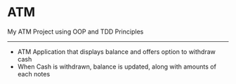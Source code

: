 # ATM
My ATM Project using OOP and TDD Principles

---
- ATM Application that displays balance and offers option to withdraw cash
- When Cash is withdrawn, balance is updated, along with amounts of each notes
